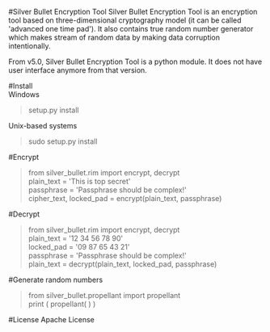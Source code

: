 #Silver Bullet Encryption Tool
Silver Bullet Encryption Tool is an encryption tool based on three-dimensional cryptography model (it can be called 'advanced one time pad'). It also contains true random number generator which makes stream of random data by making data corruption intentionally.

From v5.0, Silver Bullet Encryption Tool is a python module. It does not have user interface anymore from that version.

#Install  
Windows   
>setup.py install  

Unix-based systems  
>sudo setup.py install


#Encrypt
>from silver_bullet.rim import encrypt, decrypt  
>plain_text = 'This is top secret'  
>passphrase = 'Passphrase should be complex!'  
>cipher_text, locked_pad = encrypt(plain_text, passphrase)  

#Decrypt
>from silver_bullet.rim import encrypt, decrypt  
>plain_text = '12 34 56 78 90'  
>locked_pad = '09 87 65 43 21'   
>passphrase = 'Passphrase should be complex!'  
>plain_text = decrypt(plain_text, locked_pad, passphrase)  

#Generate random numbers
>from silver_bullet.propellant import propellant  
>print ( propellant( ) )

#License
Apache License
